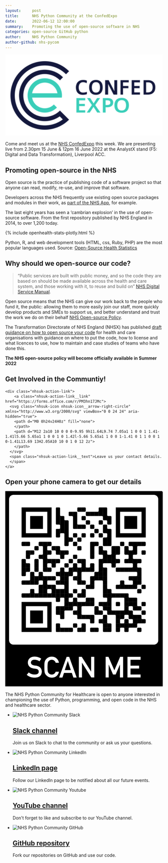 ```yaml
---
layout:     post
title:      NHS Python Community at the ConfedExpo
date:       2022-06-12 12:00:00
summary:    Promoting the use of open-source software in NHS
categories: open-source GitHub python
author:     NHS Python Community
author-github: nhs-pycom
---
```


<script src="https://cdn.plot.ly/plotly-latest.min.js"></script>

<div class="nhsuk-grid-row">
    <div class="nhsuk-grid-column-one-third">
        <div class="nhsuk-card">
            <img alt="analystx-community" class="nhsuk-card__img" src="assets/img/posts/confed-expo.png" />
        </div>
    </div>
    <div class="nhsuk-grid-column-two-thirds">
        <p>Come and meet us at the <a href="http://nhsconfedexpo.org">NHS ConfedExpo</a> this week. We are presenting live from 2.30pm 15 June & 12pm 16 June 2022 at the AnalystX stand (F5: Digital and Data Transformation), Liverpool ACC.</p>
    </div>
</div>

## Promoting open-source in the NHS

Open source is the practice of publishing code of a software project so that anyone can read, modify, re-use, and improve that software. 

Developers across the NHS frequently use existing open source packages and modules in their work, as [part of the NHS App](https://www.nhs.uk/nhs-app/nhs-app-legal-and-cookies/nhs-app-open-source-licences/), for example. 

The last eight years has seen a ‘cambrian explosion’ in the use of open-source software. From the first repository published by NHS England in 2014, to over 1,200 today.

{% include openhealth-stats-plotly.html %}

Python, R, and web development tools (HTML, css, Ruby, PHP) are the most popular languages used. Source: [Open-Source Health Statistics](https://nhs-pycom.github.io/opensource-health-statistics/)

## Why should we open-source our code?

> “Public services are built with public money, and so the code they are based on should be made available across the health and care system, and those working with it, to reuse and build on” 
> [NHS Digital Service Manual](https://service-manual.nhs.uk/standards-and-technology/service-standard-points/12-make-new-source-code-open).

Open source means that the NHS can give our work back to the people who fund it, the public: allowing them to more easily join our staff, more quickly develop products and SMEs to support us, and better understand and trust the work we do on their behalf [NHS Open-source Policy](https://github.com/nhsx/open-source-policy).

The Transformation Directorate of NHS England (NHSX) has published [draft guidance on how to open source your code](https://github.com/nhsx/open-source-policy) for health and care organisations with guidance on where to put the code, how to license and what licences to use, how to maintain and case studies of teams who have done this. 

**The NHS open-source policy will become officially available in Summer 2022**

<h2>Get Involved in the Communtiy!</h2>

    <div class="nhsuk-action-link">
        <a class="nhsuk-action-link__link" href="https://forms.office.com/r/PM3hn17JMc">
      <svg class="nhsuk-icon nhsuk-icon__arrow-right-circle" xmlns="http://www.w3.org/2000/svg" viewBox="0 0 24 24" aria-hidden="true">
        <path d="M0 0h24v24H0z" fill="none">
        </path>
        <path d="M12 2a10 10 0 0 0-9.95 9h11.64L9.74 7.05a1 1 0 0 1 1.41-1.41l5.66 5.65a1 1 0 0 1 0 1.42l-5.66 5.65a1 1 0 0 1-1.41 0 1 1 0 0 1 0-1.41L13.69 13H2.05A10 10 0 1 0 12 2z">
        </path>
      </svg>
      <span class="nhsuk-action-link__text">Leave us your contact details.
      </span>
    </a>
  </div>

## Open your phone camera to get our details
<div class="nhsuk-card">
    <img alt="link" class="nhsuk-card__img" src="assets/img/posts/scan-me.png" />
</div>

<p>The NHS Python Community for Healthcare is open to anyone interested in championing the use of Python, programming, and open code in the NHS and healthcare sector.</p>
<ul class="nhsuk-grid-row nhsuk-card-group">
    <li class="nhsuk-grid-column-one-half nhsuk-card-group__item">
        <div class="nhsuk-card nhsuk-card--clickable">
            <img class="nhsuk-card__img" src="assets/img/links/min/slack-min.png" alt="NHS Python Community Slack">
            <div class="nhsuk-card__content">
                <h2 class="nhsuk-card__heading nhsuk-heading-m">
                    <a class="nhsuk-card__link" href="https://join.slack.com/t/nhs-pycom/shared_invite/zt-z6h1hszo-3_w68FdalVM2EATVVdgCuw"> Slack channel</a>
                </h2>
                <p>Join us on Slack to chat to the community or ask us your questions.</p>
                <!--<a class="nhsuk-button" href="https://join.slack.com/t/nhs-pycom/shared_invite/zt-z6h1hszo-3_w68FdalVM2EATVVdgCuw" draggable="false">
              Join
            </a>-->
            </div>
        </div>
    </li>
    <li class="nhsuk-grid-column-one-half nhsuk-card-group__item">
        <div class="nhsuk-card nhsuk-card--clickable">
            <img class="nhsuk-card__img" src="assets/img/links/min/linkedin-min.png" alt="NHS Python Community LinkedIn">
            <div class="nhsuk-card__content">
                <h2 class="nhsuk-card__heading nhsuk-heading-m">
                    <a class="nhsuk-card__link" href="https://www.linkedin.com/company/nhs-python-community/posts/"> LinkedIn page</a>
                </h2>
                <p>Follow our LinkedIn page to be notified about all our future events.</p>
                <!--<a class="nhsuk-button" href="https://www.linkedin.com/company/nhs-python-community/posts/" draggable="false">
                Follow
            </a>-->
            </div>
        </div>
    </li>
</ul>
<ul class="nhsuk-grid-row nhsuk-card-group">
    <li class="nhsuk-grid-column-one-half nhsuk-card-group__item">
        <div class="nhsuk-card nhsuk-card--clickable">
            <img class="nhsuk-card__img" src="assets/img/links/min/youtube-min.png" alt="NHS Python Community Youtube">
            <div class="nhsuk-card__content">
                <h2 class="nhsuk-card__heading nhsuk-heading-m">
                    <a class="nhsuk-card__link" href="https://www.youtube.com/channel/UC_jacmsGNZQR5BPP7h0EtXw/videos"> YouTube channel</a>
                </h2>
                <p>Don't forget to like and subscribe to our YouTube channel.</p>
                <!--<a class="nhsuk-button" href="https://www.youtube.com/channel/UC_jacmsGNZQR5BPP7h0EtXw/videos" draggable="false">
                Subscribe
            </a>-->
            </div>
        </div>
    </li>
    <li class="nhsuk-grid-column-one-half nhsuk-card-group__item">
        <div class="nhsuk-card nhsuk-card--clickable">
            <img class="nhsuk-card__img" src="assets/img/links/min/github-min.png" alt="NHS Python Community GitHub">
            <div class="nhsuk-card__content">
                <h2 class="nhsuk-card__heading nhsuk-heading-m">
                    <a class="nhsuk-card__link" href="https://github.com/nhs-pycom"> GitHub repository</a>
                </h2>
                <p>Fork our repositories on GitHub and use our code.</p>
                <!--<a class="nhsuk-button" href="https://github.com/nhs-pycom" draggable="false">
                Fork
            </a>-->
            </div>
        </div>
    </li>
</ul>